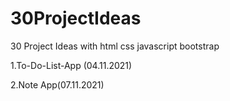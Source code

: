 # 30ProjectIdeas

30 Project Ideas with html css javascript bootstrap

1.To-Do-List-App (04.11.2021)

2.Note App(07.11.2021)
